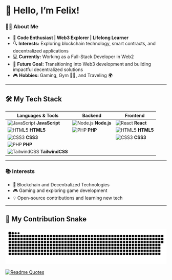 # 👋 Hello, I’m Felix!

### 👨‍💻 About Me
- 🌟 **Code Enthusiast | Web3 Explorer | Lifelong Learner**  
- 🔍 **Interests:** Exploring blockchain technology, smart contracts, and decentralized applications  
- 💻 **Currently:** Working as a Full-Stack Developer in Web2  
- 🎯 **Future Goal:** Transitioning into Web3 development and building impactful decentralized solutions  
- 🎮 **Hobbies:** Gaming, Gym 🏋️‍♂️, and Traveling 🌍  

---

## 🛠 My Tech Stack

| **Languages & Tools**                                                                                  | **Backend**                                                                            | **Frontend**                                                                                       |
|--------------------------------------------------------------------------------------------------------|---------------------------------------------------------------------------------------|---------------------------------------------------------------------------------------------------|
| ![JavaScript](https://img.icons8.com/color/48/000000/javascript.png) **JavaScript**                    | ![Node.js](https://img.icons8.com/color/48/000000/nodejs.png) **Node.js**             | ![React](https://img.icons8.com/color/48/000000/react-native.png) **React**                      |
| ![HTML5](https://img.icons8.com/color/48/000000/html-5.png) **HTML5**                                  | ![PHP](https://img.icons8.com/color/48/000000/php.png) **PHP**                        | ![HTML5](https://img.icons8.com/color/48/000000/html-5.png) **HTML5**                            |
| ![CSS3](https://img.icons8.com/color/48/000000/css3.png) **CSS3**                                      |                                                                                       | ![CSS3](https://img.icons8.com/color/48/000000/css3.png) **CSS3**                                |
| ![PHP](https://img.icons8.com/color/48/000000/php.png) **PHP**                                         |                                                                                       |                                                                                                   |
| ![TailwindCSS](https://img.icons8.com/color/48/000000/tailwind_css.png) **TailwindCSS**                |                                                                                       |                                                                                                   |

---

### 📚 Interests
- 🌟 Blockchain and Decentralized Technologies  
- 🎮 Gaming and exploring game development  
- 💡 Open-source contributions and learning new tech  

---
## 🐍 My Contribution Snake
![GitHub Contribution Snake](https://raw.githubusercontent.com/1e37/1e37/output/github-contribution-grid-snake.svg)



[![Readme Quotes](https://quotes-github-readme.vercel.app/api?type=horizontal&theme=dark&quote=We+must+all+suffer+from+one+of+two+pains%3A+the+pain+of+discipline+or+the+pain+of+regret.+The+difference+is+discipline+weighs+ounces+while+regret+weighs+tons.&author=Jim+Rohn)](https://github.com/piyushsuthar/github-readme-quotes)

